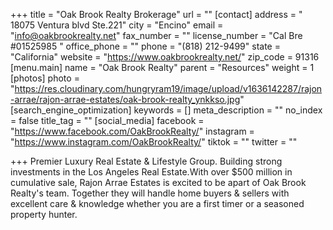 +++
title = "Oak Brook Realty Brokerage"
url = ""
[contact]
address = " 18075 Ventura blvd Ste.221"
city = "Encino"
email = "info@oakbrookrealty.net"
fax_number = ""
license_number = "Cal Bre #01525985 "
office_phone = ""
phone = "(818) 212-9499"
state = "California"
website = "https://www.oakbrookrealty.net/"
zip_code = 91316
[menu.main]
name = "Oak Brook Realty"
parent = "Resources"
weight = 1
[photos]
photo = "https://res.cloudinary.com/hungryram19/image/upload/v1636142287/rajon-arrae/rajon-arrae-estates/oak-brook-realty_ynkkso.jpg"
[search_engine_optimization]
keywords = []
meta_description = ""
no_index = false
title_tag = ""
[social_media]
facebook = "https://www.facebook.com/OakBrookRealty/"
instagram = "https://www.instagram.com/OakBrookRealty/"
tiktok = ""
twitter = ""

+++
Premier Luxury Real Estate & Lifestyle Group. Building strong investments in the Los Angeles Real Estate.With over $500 million in cumulative sale, Rajon Arrae Estates is excited to be apart of Oak Brook Realty's team. Together they will handle home buyers & sellers with excellent care & knowledge whether you are a first timer or a seasoned property hunter.